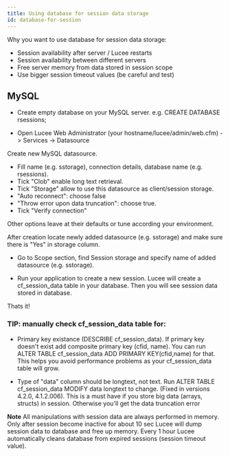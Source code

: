 ```yaml
---
title: Using database for session data storage
id: database-for-session
---
```


Why you want to use database for session data storage:

* Session availability after server / Lucee restarts
* Session availability between different servers
* Free server memory from data stored in session scope
* Use bigger session timeout values (be careful and test)

## MySQL ##

* Create empty database on your MySQL server. e.g. CREATE DATABASE rsessions;

* Open Lucee Web Administrator (your hostname/lucee/admin/web.cfm) -> Services -> Datasource

Create new MySQL datasource.

* Fill name (e.g. sstorage), connection details, database name (e.g. rsessions).
* Tick "Clob" enable long text retrieval.
* Tick "Storage" allow to use this datasource as client/session storage.
* "Auto reconnect": choose false
* "Throw error upon data truncation": choose true.
* Tick "Verify connection"

Other options leave at their defaults or tune according your environment.

After creation locate newly added datasource (e.g. sstorage) and make sure there is "Yes" in storage column.

* Go to Scope section, find Session storage and specify name of added datasource (e.g. sstorage).

* Run your application to create a new session. Lucee will create a cf_session_data table in your database. Then you will see session data stored in database.

Thats it!

### TIP: manually check cf_session_data table for: ###

* Primary key existance (DESCRIBE cf_session_data). If primary key doesn't exist add composite primary key (cfid, name). You can run ALTER TABLE cf_session_data ADD PRIMARY KEY(cfid,name) for that. This helps you avoid performance problems as your cf_session_data table will grow.

* Type of "data" column should be longtext, not text. Run ALTER TABLE cf_session_data MODIFY data longtext to change. (Fixed in versions 4.2.0, 4.1.2.006). This is a must have if you store big data (arrays, structs) in session. Otherwise you'll get the data truncation error

**Note** All manipulations with session data are always performed in memory. Only after session become inactive for about 10 sec Lucee will dump session data to database and free up memory. Every 1 hour Lucee automatically cleans database from expired sessions (session timeout value).
